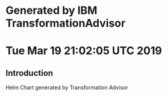 # Generated by IBM TransformationAdvisor
# Tue Mar 19 21:02:05 UTC 2019
## Introduction

Helm Chart generated by Transformation Advisor
